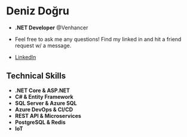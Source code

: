 # Deniz Doğru
* **.NET Developer** @Venhancer
* Feel free to ask me any questions! Find my linked in and hit a friend request w/ a message.


* [LinkedIn](https://www.linkedin.com/in/deniz-doğru-795225184)
## Technical Skills
* **.NET Core & ASP.NET**
* **C# & Entity Framework**
* **SQL Server & Azure SQL**
* **Azure DevOps & CI/CD**
* **REST API & Microservices**
* **PostgreSQL & Redis**
* **IoT**

